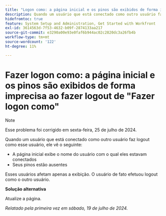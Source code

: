 ```yaml
---
title: "Logon como: a página inicial e os pinos são exibidos de forma imprecisa ao fazer logout de Logon como"
description: Quando um usuário que está conectado como outro usuário faz logoff como esse usuário, ele vê os seguintes problemas em sua tela inicial.
hidefromtoc: true
feature: System Setup and Administration, Get Started with Workfront
exl-id: 3614563d-7f53-4632-b09f-2874133aa217
source-git-commit: e3290a00e93e0faf6b944ac02c2820dc3a26fb4b
workflow-type: tm+mt
source-wordcount: '122'
ht-degree: 11%

---
```


# Fazer logon como: a página inicial e os pinos são exibidos de forma imprecisa ao fazer logout de &quot;Fazer logon como&quot;

>[!NOTE]
>
>Esse problema foi corrigido em sexta-feira, 25 de julho de 2024.

Quando um usuário que está conectado como outro usuário faz logout como esse usuário, ele vê o seguinte:

* A página inicial exibe o nome do usuário com o qual eles estavam conectados
* Seus pinos estão ausentes

Esses usuários afetam apenas a exibição. O usuário de fato efetuou logout como o outro usuário.

**Solução alternativa**

Atualize a página.

_Relatado pela primeira vez em sábado, 19 de julho de 2024._

